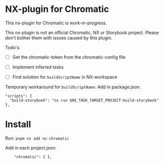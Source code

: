# NX-plugin for Chromatic

This nx-plugin for Chromatic is work-in-progress.


This nx-plugin is not an official Chromatic, NX or Storybook project. Please don't bother them with issues caused by this plugin.

Todo's:

- [ ] Get the chromatic-token from the chromatic-config file
- [ ] Implement inferred tasks
- [ ] Find solution for `buildScriptName` in NX-workspace




Temporary workaround for `buildScriptName`: 
  Add in package.json:
  ```
  "scripts": {
    "build-storybook": "nx run $NX_TASK_TARGET_PROJECT:build-storybook"
  },
  ```


# Install
Run: `pnpm nx add nx-chromatic`

Add in each project.json:
```
    "chromatic": { },

```